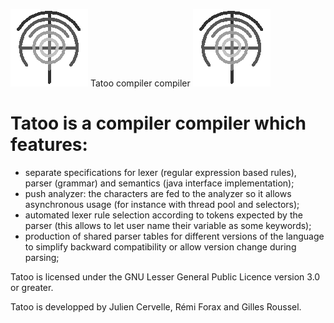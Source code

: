![tatoo logo](tatoo.gif) Tatoo compiler compiler ![animated tatoo logo](tatoo-anim.gif)

# Tatoo is a compiler compiler which features:

- separate specifications for lexer (regular expression based rules), parser (grammar) and semantics (java interface implementation);
- push analyzer: the characters are fed to the analyzer so it allows asynchronous usage (for instance with thread pool and selectors);
- automated lexer rule selection according to tokens expected by the parser (this allows to let user name their variable as some keywords);
- production of shared parser tables for different versions of the language to simplify backward compatibility or allow version change during parsing;

Tatoo is licensed under the GNU Lesser General Public Licence version 3.0 or greater.

Tatoo is developped by Julien Cervelle, Rémi Forax and Gilles Roussel.
